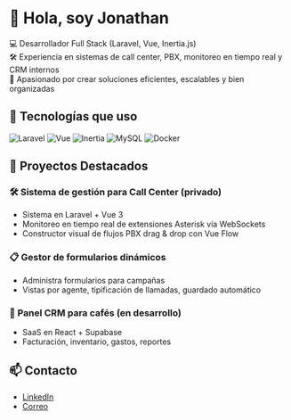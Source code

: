 # 👋 Hola, soy Jonathan

💻 Desarrollador Full Stack (Laravel, Vue, Inertia.js)  
🛠 Experiencia en sistemas de call center, PBX, monitoreo en tiempo real y CRM internos  
🎯 Apasionado por crear soluciones eficientes, escalables y bien organizadas

## 🔧 Tecnologías que uso
![Laravel](https://img.shields.io/badge/-Laravel-FF2D20?style=flat&logo=laravel&logoColor=white)
![Vue](https://img.shields.io/badge/-Vue-4FC08D?style=flat&logo=vue.js&logoColor=white)
![Inertia](https://img.shields.io/badge/-Inertia.js-3B8070?style=flat)
![MySQL](https://img.shields.io/badge/-MySQL-4479A1?style=flat&logo=mysql&logoColor=white)
![Docker](https://img.shields.io/badge/-Docker-2496ED?style=flat&logo=docker&logoColor=white)

## 🚀 Proyectos Destacados

### 🛠 Sistema de gestión para Call Center (privado)
- Sistema en Laravel + Vue 3
- Monitoreo en tiempo real de extensiones Asterisk vía WebSockets
- Constructor visual de flujos PBX drag & drop con Vue Flow

### 📋 Gestor de formularios dinámicos
- Administra formularios para campañas
- Vistas por agente, tipificación de llamadas, guardado automático

### 💼 Panel CRM para cafés (en desarrollo)
- SaaS en React + Supabase
- Facturación, inventario, gastos, reportes

## 📫 Contacto
- [LinkedIn](https://www.linkedin.com/in/jonathanag-dev)
- [Correo](mailto:andrade.jonathane11@email.com)
